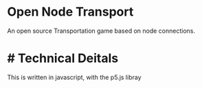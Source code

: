 # Open Node Transport

An open source Transportation game based on node connections.

# # Technical Deitals

This is written in javascript, with the p5.js libray 
